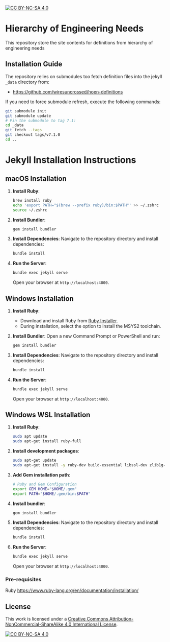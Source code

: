 [![CC BY-NC-SA 4.0][cc-by-nc-sa-shield]][cc-by-nc-sa]

# Hierarchy of Engineering Needs
This repository store the site contents
for definitions from hierarchy of engineering needs

## Installation Guide
The repository relies on submodules
too fetch definition files into the
jekyll `_data` directory from:
- https://github.com/wiresuncrossed/hoen-definitions

If you need to force submodule refresh, execute the
following commands:

```bash
git submodule init
git submodule update
# Pin the submodule to tag 7.1:
cd _data
git fetch --tags
git checkout tags/v7.1.0
cd ..
```


# Jekyll Installation Instructions

## macOS Installation

1. **Install Ruby**:
   ```bash
   brew install ruby
   echo 'export PATH="$(brew --prefix ruby)/bin:$PATH"' >> ~/.zshrc
   source ~/.zshrc
   ```

2. **Install Bundler**:
   ```bash
   gem install bundler
   ```

3. **Install Dependencies**:
   Navigate to the repository directory and install dependencies:
   ```bash
   bundle install
   ```

4. **Run the Server**:
   ```bash
   bundle exec jekyll serve
   ```
   Open your browser at `http://localhost:4000`.

## Windows Installation

1. **Install Ruby**:
    - Download and install Ruby from [Ruby Installer](https://rubyinstaller.org/).
    - During installation, select the option to install the MSYS2 toolchain.

2. **Install Bundler**:
   Open a new Command Prompt or PowerShell and run:
   ```bash
   gem install bundler
   ```

3. **Install Dependencies**:
   Navigate to the repository directory and install dependencies:
   ```bash
   bundle install
   ```

4. **Run the Server**:
   ```bash
   bundle exec jekyll serve
   ```
   Open your browser at `http://localhost:4000`.

## Windows WSL Installation

1. **Install Ruby**:
   ```bash
   sudo apt update
   sudo apt-get install ruby-full
   ```
2. **Install development packages**:
   ```bash
   sudo apt-get update
   sudo apt-get install -y ruby-dev build-essential libssl-dev zlib1g-dev
   ```
3. **Add Gem installation path**:
   ```bash
   # Ruby and Gem Configuration
   export GEM_HOME="$HOME/.gem"
   export PATH="$HOME/.gem/bin:$PATH"
   ```
4. **Install bundler**:
   ```bash   
   gem install bundler
   ```

5. **Install Dependencies**:
   Navigate to the repository directory and install dependencies:
   ```bash
   bundle install
   ```

6. **Run the Server**:
   ```bash
   bundle exec jekyll serve
   ```
   Open your browser at `http://localhost:4000`.
### Pre-requisites

Ruby https://www.ruby-lang.org/en/documentation/installation/


## License
This work is licensed under a
[Creative Commons Attribution-NonCommercial-ShareAlike 4.0 International License][cc-by-nc-sa].

[![CC BY-NC-SA 4.0][cc-by-nc-sa-image]][cc-by-nc-sa]

[cc-by-nc-sa]: http://creativecommons.org/licenses/by-nc-sa/4.0/
[cc-by-nc-sa-image]: https://licensebuttons.net/l/by-nc-sa/4.0/88x31.png
[cc-by-nc-sa-shield]: https://img.shields.io/badge/License-CC%20BY--NC--SA%204.0-lightgrey.svg
